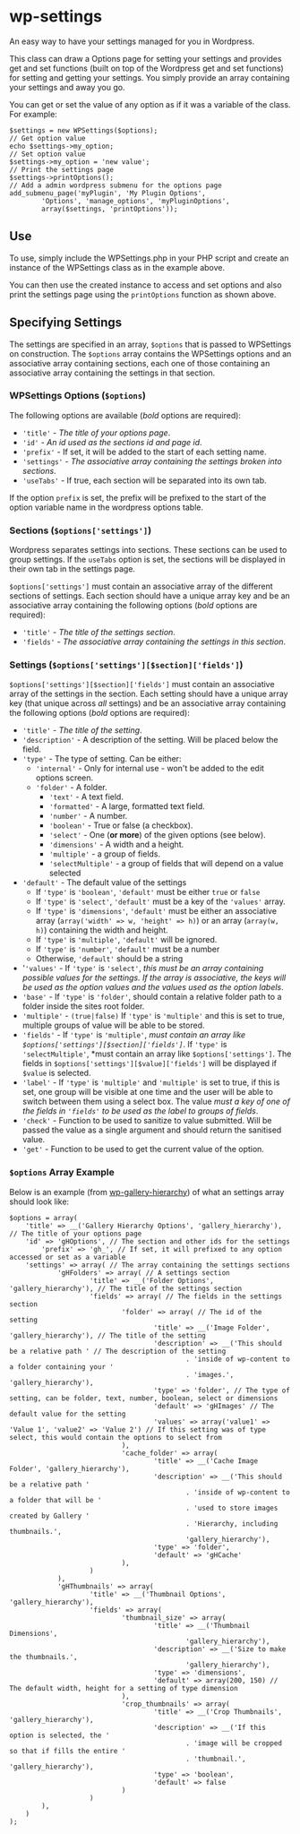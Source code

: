wp-settings
===========

An easy way to have your settings managed for you in Wordpress.

This class can draw a Options page for setting your settings and provides get
and set functions (built on top of the Wordpress get and set functions) for
setting and getting your settings. You simply provide an array containing your
settings and away you go.


You can get or set the value of any option as if it was a variable of the
class. For example:

```
$settings = new WPSettings($options);
// Get option value
echo $settings->my_option;
// Set option value
$settings->my_option = 'new value';
// Print the settings page
$settings->printOptions();
// Add a admin wordpress submenu for the options page
add_submenu_page('myPlugin', 'My Plugin Options',
		'Options', 'manage_options', 'myPluginOptions',
		array($settings, 'printOptions'));
```


## Use
To use, simply include the WPSettings.php in your PHP script and create an
instance of the WPSettings class as in the example above.

You can then use the created instance to access and set options and also print
the settings page using the `printOptions` function as shown above.

## Specifying Settings

The settings are specified in an array, `$options` that is passed to WPSettings
on construction. The `$options` array contains the WPSettings options and an
associative array containing sections, each one of those containing an 
associative array containing the settings in that section.

### WPSettings Options (`$options`)

The following options are available (*bold* options are required):
- `'title'` - *The title of your options page*.
- `'id'` - *An id used as the sections id and page id*.
- `'prefix'` - If set, it will be added to the start of each setting
  name.
- `'settings'` - *The associative array containing the settings broken into
  sections*.
- `'useTabs'` - If true, each section will be separated into its own tab.

If the option `prefix` is set, the prefix will be prefixed to the start of the
option variable name in the wordpress options table.

### Sections (`$options['settings']`)

Wordpress separates settings into sections. These sections can be used to
group settings. If the `useTabs` option is set, the sections will be displayed
in their own tab in the settings page.

`$options['settings']` must contain an associative array of the different
sections of settings. Each section should have a unique array key and be an
associative array containing the following options (*bold* options are
required):
- `'title'` - *The title of the settings section*.
- `'fields'` - *The associative array containing the settings in this
  section*.

### Settings (`$options['settings'][$section]['fields']`)
`$options['settings'][$section]['fields']` must contain an associative array of
the settings in the section. Each setting should have a unique array key (that
unique across *all* settings) and be an associative array containing the
following options (*bold* options are required):
- `'title'` - *The title of the setting*.
- `'description'` - A description of the setting. Will be placed below the
  field.
- `'type'` - The type of setting. Can be either:
	- `'internal'` - Only for internal use - won't be added to the edit options
	  screen.
  - `'folder'` - A folder.
	- `'text'` - A text field.
	- `'formatted'` - A large, formatted text field.
	- `'number'` - A number.
	- `'boolean'` - True or false (a checkbox).
	- `'select'` - One (**or more**) of the given options (see below).
	- `'dimensions'` - A width and a height.
	- `'multiple'` - a group of fields.
	- `'selectMultiple'` - a group of fields that will depend on a value
	  selected
- `'default'` - The default value of the settings
  - If `'type'` is `'boolean'`, `'default'` must be either `true` or `false`
  - If `'type'` is `'select'`, `'default'` must be a key of the `'values'`
	  array.
  - If `'type'` is `'dimensions'`, `'default'` must be either an associative
	  array (`array('width' => w, 'height' => h)`) or an array
		(`array(w, h)`) containing the width and height.
  - If `'type'` is `'multiple'`, `'default'` will be ignored.
  - If `'type'` is `'number'`, `'default'` must be a number
  - Otherwise, `'default'` should be a string
- '`'values'` - If `'type'` is `'select'`, *this must be an array containing
  possible values for the settings. If the array is associative, the keys will
	be used as the option values and the values used as the option labels*.
- `'base'` - If `'type'` is `'folder'`, should contain a relative folder path
  to a folder inside the sites root folder.
- `'multiple'` - `(true|false)` If `'type'` is `'multiple'` and this is set to
  true, multiple groups of value will be able to be stored.
- `'fields'` - If `'type'` is `'multiple'`, *must contain an array like
  `$options['settings'][$section]['fields']`*. If `'type'` is
	`'selectMultiple'`, *must contain an array like `$options['settings']`. The
	fields in `$options['settings'][$value]['fields']` will be displayed if
	`$value` is selected.
- `'label'` - If `'type'` is `'multiple'` and `'multiple'` is set to true,
  if this is set, one group will be visible at one time and the user will
  be able to switch between them using a select box. The value *must a key of
	one of the fields in `'fields'` to be used as the label to groups of fields*.
- `'check'` - Function to be used to sanitize to value submitted. Will be
  passed the value as a single argument and should return the sanitised value.
- `'get'` - Function to be used to get the current value of the option.

### `$options` Array Example

Below is an example (from
[wp-gallery-hierarchy](https://github.com/weldstudio/wp-gallery-hierarchy)) of
what an settings array should look like:

```
$options = array(
    'title' => __('Gallery Hierarchy Options', 'gallery_hierarchy'), // The title of your options page
    'id' => 'gHOptions', // The section and other ids for the settings
		'prefix' => 'gh_', // If set, it will prefixed to any option accessed or set as a variable
    'settings' => array( // The array containing the settings sections
		    'gHFolders' => array( // A settings section
				    'title' => __('Folder Options', 'gallery_hierarchy'), // The title of the settings section
    				'fields' => array( // The fields in the settings section
		    				'folder' => array( // The id of the setting
				    				'title' => __('Image Folder', 'gallery_hierarchy'), // The title of the setting
						    		'description' => __('This should be a relative path ' // The description of the setting
    										. 'inside of wp-content to a folder containing your '
		    								. 'images.', 'gallery_hierarchy'),
				    				'type' => 'folder', // The type of setting, can be folder, text, number, boolean, select or dimensions
						    		'default' => 'gHImages' // The default value for the setting
						    		'values' => array('value1' => 'Value 1', 'value2' => 'Value 2') // If this setting was of type select, this would contain the options to select from
	    					),
			    			'cache_folder' => array(
					    			'title' => __('Cache Image Folder', 'gallery_hierarchy'),
							    	'description' => __('This should be a relative path '
									    	. 'inside of wp-content to a folder that will be '
    										. 'used to store images created by Gallery '
		    								. 'Hierarchy, including thumbnails.',
				    						'gallery_hierarchy'),
						    		'type' => 'folder',
		    						'default' => 'gHCache'
    						),
		    		)
    		),
		    'gHThumbnails' => array(
				    'title' => __('Thumbnail Options', 'gallery_hierarchy'),
    				'fields' => array(
		    				'thumbnail_size' => array(
				    				'title' => __('Thumbnail Dimensions',
						    				'gallery_hierarchy'),
								    'description' => __('Size to make the thumbnails.',
    										'gallery_hierarchy'),
		    						'type' => 'dimensions',
				    				'default' => array(200, 150) // The default width, height for a setting of type dimension
						    ),
    						'crop_thumbnails' => array(
		    						'title' => __('Crop Thumbnails', 'gallery_hierarchy'),
				    				'description' => __('If this option is selected, the '
						    				. 'image will be cropped so that if fills the entire '
								    		. 'thumbnail.', 'gallery_hierarchy'),
    								'type' => 'boolean',
		    						'default' => false
				    		)
		    		)
      	),
    )
);
```
